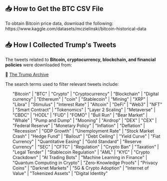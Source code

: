 <h2>📥 How to Get the BTC CSV File</h2>
<p>To obtain Bitcoin price data, download the following:
https://www.kaggle.com/datasets/mczielinski/bitcoin-historical-data
</p>


<h2>📥 How I Collected Trump's Tweets</h2>
<p>The tweets related to <b>Bitcoin, cryptocurrency, blockchain, and financial policies</b> were downloaded from:</p>
<p>🔗 <a href="https://www.thetrumparchive.com/?searchbox=%22%5C%22Bitcoin%5C%22+%7C+%5C%22BTC%5C%22+%7C+%5C%22Crypto%5C%22+%7C+%5C%22Cryptocurrency%5C%22+%7C+%5C%22Blockchain%5C%22+%7C+%5C%22Digital+currency%5C%22+%7C+%5C%22Ethereum%5C%22++%7C+%5C%22coin%5C%22+%7C+%5C%22Stablecoin%5C%22+%7C+%5C%22Mining%5C%22+%7C+%5C%22XRP%5C%22++%7C+%5C%22Libra%5C%22++%7C+%5C%22Stimulus%5C%22++%7C+%5C%22Interest+Rate%5C%22%22&resultssortOption=%22Latest%22">The Trump Archive</a></p>

<p>The search terms used to filter relevant tweets include:</p>
<ul>
"Bitcoin" | "BTC" | "Crypto" | "Cryptocurrency" | "Blockchain" | "Digital currency" | "Ethereum" | "coin" | "Stablecoin" | "Mining" | "XRP" | "Libra" | "Stimulus" | "Interest Rate" | "Altcoin" | "DeFi" | "Web3" | "NFT" | "Smart Contract" | "Tokenomics" | "Layer 2 Scaling" | "Metaverse" | "CBDC" | "HODL" | "FUD" | "FOMO" | "Bull Run" | "Bear Market" | "Whale" | "Pump and Dump" | "Mooning" | "Airdrop" | "DEX" | "CEX" | "Federal Reserve" | "Monetary Policy" | "Inflation" | "Deflation" | "Recession" | "GDP Growth" | "Unemployment Rate" | "Stock Market Crash" | "Hedge Fund" | "Bailout" | "Debt Ceiling" | "Yield Curve" | "Fiat Currency" | "Quantitative Easing" | "Gold Standard" | "Reserve Currency" | "SEC" | "CFTC" | "Regulation" | "Crypto Ban" | "Taxation" | "Legal Tender" | "Stablecoin Regulation" | "AML" | "KYC" | "Crypto Crackdown" | "AI Trading Bots" | "Machine Learning in Finance" | "Quantum Computing in Crypto" | "Zero-Knowledge Proofs" | "Privacy Coins" | "Darknet Markets" | "5G & Crypto Adoption" | "Internet of Value" | "Tokenized Assets" | "Digital Identity"

</ul>

